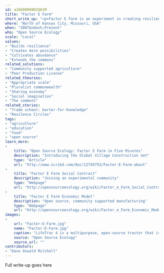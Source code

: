 ```yaml
---
id: a16E0000002QA1M
title: "Factor E Farm"
short_write_up: "<p>Factor E Farm is an experiment in creating resilient communities through open-source design. Located in rural Missouri, Factor E Farm serves as the hub of a dispersed network of farmers, engineers, architects and supporters that is working to develop the Global Village Construction Set, which developers describe as “an open technological platform that allows for the easy fabrication of the fifty different industrial machines that it takes to build a small civilization with modern comforts.” The goal is to produce these machines at the cost of materials in zero waste, self-replicating “micro-factories.” The project is volunteer-driven, fully open source, and prioritizes cradle-to-cradle construction.</p>"
where: "North of Kansas City, Missouri, USA"
when: "2007&ndash;Present"
who: "Open Source Ecology"
scale: "Local"
values:
- "Builds resilience"
- "Creates more possibilities"
- "Cultivates abundance"
- "Extends the commons"
related_solutions:
- "Community supported agriculture"
- "Peer Production License"
related_theories:
- "Appropriate scale"
- "Pluralist commonwealth"
- "Sharing economy"
- "Social imagination"
- "The commons"
related_stories:
- "Trade school: barter-for-knowledge"
- "Resilence Circles"
tags:
- "agriculture"
- "education"
- "food"
- "open source"
learn_more:
-
    title: "Open Source Ecology: Factor E Farm in Five Minutes"
    description: "Introducing the Global Village Construction Set"
    type: "Article"
    url: "http://www.scribd.com/doc/12745753/Factor-E-Farm-about"
-
    title: "Factor E Farm Social Contract"
    description: "Joining an experimental community"
    type: "Webpage"
    url: "http://opensourceecology.org/wiki/Factor_e_Farm_Social_Contract_v1.0 "
-
    title: "Factor E Farm Economic Model"
    description: "Open source, community supported manufacturing"
    type: "Webpage"
    url: "http://opensourceecology.org/wiki/Factor_e_Farm_Economic_Model"
images:
-
    url: "Factor-E-Farm.jpg"
    name: "Factor-E-Farm.jpg"
    caption: "LifeTrac 4 is a multipurpose, open-source tractor that is designed and built with a focus on a lifetime of usage and ease of repair."
    source: "Open Source Ecology"
    source_url: ""
contributors:
- "Dave Oswald Mitchell"
---
```

Full write-up goes here
